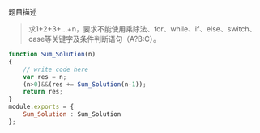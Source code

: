 题目描述
>求1+2+3+...+n，要求不能使用乘除法、for、while、if、else、switch、case等关键字及条件判断语句（A?B:C）。
```js
function Sum_Solution(n)
{
    // write code here
    var res = n;
    (n>0)&&(res += Sum_Solution(n-1));
    return res;
}
module.exports = {
    Sum_Solution : Sum_Solution
};